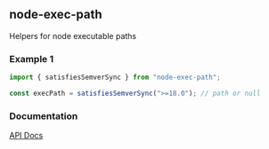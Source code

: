 ## node-exec-path

Helpers for node executable paths

### Example 1

```typescript
import { satisfiesSemverSync } from "node-exec-path";

const execPath = satisfiesSemverSync(">=18.0"); // path or null
```

### Documentation

[API Docs](https://kmalakoff.github.io/node-exec-path/)
